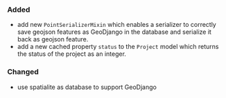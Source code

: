 ### Added

- add new `PointSerializerMixin` which enables a serializer to correctly save geojson features as GeoDjango
in the database and serialize it back as geojson feature.
- add a new cached property `status` to the `Project` model which returns the
status of the project as an integer.

### Changed

- use spatialite as database to support GeoDjango
